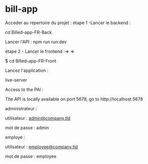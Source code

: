 # bill-app

Acceder au repertoire du projet :
étape 1 -Lancer le backend :

cd Billed-app-FR-Back


Lancer l'API :
npm run run:dev


étape 2 - Lancer le frontend :=> =>


$ cd Billed-app-FR-Front


Lancez l'application :



live-server


Access to the PAI :

The API is locally available on port 5678, go to http://localhost:5678

administrateur :

utilisateur : admin@company.tld 

mot de passe : admin


employé :


utilisateur : employee@company.tld


mot de passe : employee
